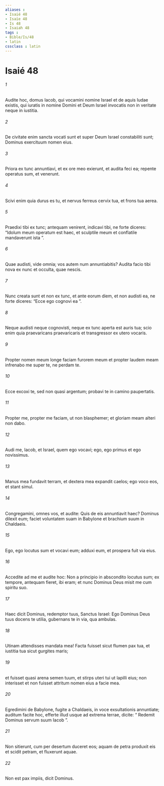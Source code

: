```yaml
---
aliases : 
- Isaié 48
- Isaïe 48
- Is 48
- Isaiah 48
tags : 
- Bible/Is/48
- latin
cssclass : latin
---
```


# Isaié 48

###### 1
Audite hoc, domus Iacob, qui vocamini nomine Israel et de aquis Iudae existis, qui iuratis in nomine Domini et Deum Israel invocatis non in veritate neque in iustitia.
###### 2
De civitate enim sancta vocati sunt et super Deum Israel constabiliti sunt; Dominus exercituum nomen eius.
###### 3
Priora ex tunc annuntiavi, et ex ore meo exierunt, et audita feci ea; repente operatus sum, et venerunt.
###### 4
Scivi enim quia durus es tu, et nervus ferreus cervix tua, et frons tua aerea.
###### 5
Praedixi tibi ex tunc; antequam venirent, indicavi tibi, ne forte diceres: “Idolum meum operatum est haec, et sculptile meum et conflatile mandaverunt ista ”.
###### 6
Quae audisti, vide omnia; vos autem num annuntiabitis? Audita facio tibi nova ex nunc et occulta, quae nescis.
###### 7
Nunc creata sunt et non ex tunc, et ante eorum diem, et non audisti ea, ne forte diceres: “Ecce ego cognovi ea ”.
###### 8
Neque audisti neque cognovisti, neque ex tunc aperta est auris tua; scio enim quia praevaricans praevaricaris et transgressor ex utero vocaris.
###### 9
Propter nomen meum longe faciam furorem meum et propter laudem meam infrenabo me super te, ne perdam te.
###### 10
Ecce excoxi te, sed non quasi argentum; probavi te in camino paupertatis.
###### 11
Propter me, propter me faciam, ut non blasphemer; et gloriam meam alteri non dabo.
###### 12
Audi me, Iacob, et Israel, quem ego vocavi; ego, ego primus et ego novissimus.
###### 13
Manus mea fundavit terram, et dextera mea expandit caelos; ego voco eos, et stant simul.
###### 14
Congregamini, omnes vos, et audite: Quis de eis annuntiavit haec? Dominus dilexit eum; faciet voluntatem suam in Babylone et brachium suum in Chaldaeis.
###### 15
Ego, ego locutus sum et vocavi eum; adduxi eum, et prospera fuit via eius.
###### 16
Accedite ad me et audite hoc: Non a principio in abscondito locutus sum; ex tempore, antequam fieret, ibi eram; et nunc Dominus Deus misit me cum spiritu suo.
###### 17
Haec dicit Dominus, redemptor tuus, Sanctus Israel: Ego Dominus Deus tuus docens te utilia, gubernans te in via, qua ambulas.
###### 18
Utinam attendisses mandata mea! Facta fuisset sicut flumen pax tua, et iustitia tua sicut gurgites maris;
###### 19
et fuisset quasi arena semen tuum, et stirps uteri tui ut lapilli eius; non interisset et non fuisset attritum nomen eius a facie mea.
###### 20
Egredimini de Babylone, fugite a Chaldaeis, in voce exsultationis annuntiate; auditum facite hoc, efferte illud usque ad extrema terrae, dicite: “ Redemit Dominus servum suum Iacob ”.
###### 21
Non sitierunt, cum per desertum duceret eos; aquam de petra produxit eis et scidit petram, et fluxerunt aquae.
###### 22
Non est pax impiis, dicit Dominus.
